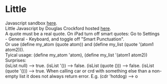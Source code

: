 # Little
Javascript sandbox <a href="https://joostjacob.github.io/Little/evaljs.html">here</a>.<br>
Little Javascript by Douglas Crockford hosted <a href="https://joostjacob.github.io/Little/ljs.html">here</a>.<br>
A quote must be a real quote. On iPad turn off smart quotes: Go to Settings - General - Keyboard, and toggle off "Smart Punctuation".<br>
Or use (define my_atom (quote atom)) and (define my_list (quote '(atom1 atom2))).<br>
Tyical usage: (define my_atom 'atom), (define my_list '(atom1 atom2))<br>
Surprises:<br>
(isList null) --> true. (isList '()) --> false. (isList (quote ())) --> false. (isList (quote '())) --> true.
When calling car or crd with something else than a non-empty list it does not always return error. 
E.g. (cdr 'hotdog) --> o<br>